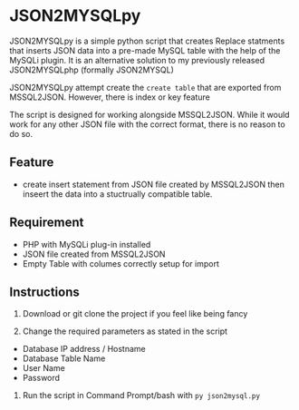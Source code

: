 # JSON2MYSQLpy
JSON2MYSQLpy is a simple python script that creates Replace statments that inserts JSON data into a pre-made MySQL table with the help of the MySQLi plugin. It is an alternative solution to my previously released JSON2MYSQLphp (formally JSON2MYSQL) 

JSON2MYSQLpy attempt create the `create table` that are exported from MSSQL2JSON. However, there is index or key feature

The script is designed for working alongside MSSQL2JSON. While it would work for any other JSON file with the correct format, there is no reason to do so. 

## Feature
* create insert statement from JSON file created by MSSQL2JSON then inseert the data into a stuctrually compatible table.

## Requirement
* PHP with MySQLi plug-in installed
* JSON file created from MSSQL2JSON
* Empty Table with columes correctly setup for import 

## Instructions
1. Download or git clone the project if you feel like being fancy

1. Change the required parameters as stated in the script
  * Database IP address / Hostname 
  * Database Table Name
  * User Name
  * Password
1. Run the script in Command Prompt/bash with `py json2mysql.py`  

